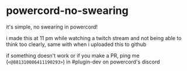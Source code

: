 # powercord-no-swearing
it's simple, no swearing in powercord!

i made this at 11 pm while watching a twitch stream and not being able to think too clearly, same with when i uploaded this to github

if something doesn't work or if you make a PR, ping me (`<@881310086411190293>`) in #plugin-dev on powercord's discord
